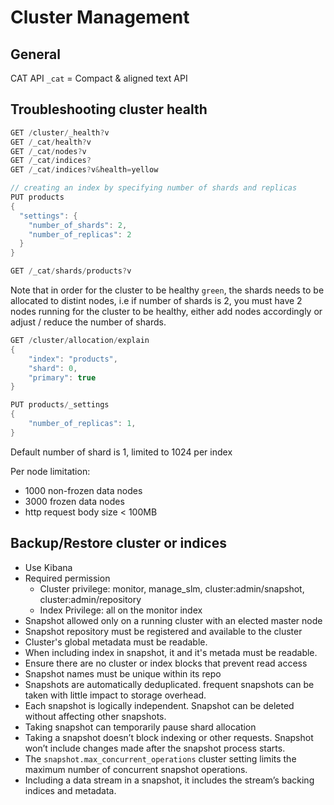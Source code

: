 # Cluster Management

## General

CAT API `_cat` = Compact & aligned text API

## Troubleshooting cluster health

```c#
GET /cluster/_health?v
GET /_cat/health?v
GET /_cat/nodes?v
GET /_cat/indices?
GET /_cat/indices?v&health=yellow
```

```c#
// creating an index by specifying number of shards and replicas
PUT products
{
  "settings": {
    "number_of_shards": 2,
    "number_of_replicas": 2
  }
}

GET /_cat/shards/products?v
```

Note that in order for the cluster to be healthy `green`, the shards needs to be allocated to distint nodes, i.e if number of shards is 2, you must have 2 nodes running for the cluster to be healthy, either add nodes accordingly or adjust / reduce the number of shards.

```c#
GET /cluster/allocation/explain
{
    "index": "products",
    "shard": 0,
    "primary": true
}

PUT products/_settings
{
    "number_of_replicas": 1,
}
```

Default number of shard is 1, limited to 1024 per index

Per node limitation:

* 1000 non-frozen data nodes
* 3000 frozen data nodes
* http request body size < 100MB

## Backup/Restore cluster or indices

* Use Kibana
* Required permission
    * Cluster privilege: monitor, manage_slm, cluster:admin/snapshot, cluster:admin/repository
    * Index Privilege: all on the monitor index
* Snapshot allowed only on a running cluster with an elected master node
* Snapshot repository must be registered and available to the cluster
* Cluster's global metadata must be readable.
* When including index in snapshot, it and it's metada must be readable.
* Ensure there are no cluster or index blocks that prevent read access
* Snapshot names must be unique within its repo
* Snapshots are automatically deduplicated. frequent snapshots can be taken with little impact to storage overhead.
* Each snapshot is logically independent. Snapshot can be deleted without affecting other snapshots.
* Taking snapshot can temporarily pause shard allocation
* Taking a snapshot doesn’t block indexing or other requests. Snapshot won’t include changes made after the snapshot process starts.
* The `snapshot.max_concurrent_operations` cluster setting limits the maximum number of concurrent snapshot operations.
* Including a data stream in a snapshot, it includes the stream’s backing indices and metadata.